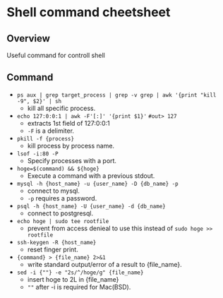 # Shell command cheetsheet

## Overview
Useful command for controll shell

## Command
- `ps aux | grep target_process | grep -v grep | awk '{print "kill -9", $2}' | sh`
  - kill all specific process.
- `echo 127:0:0:1 | awk -F'[:]' '{print $1}'` `#out> 127`
  - extracts 1st field of 127:0:0:1
  - `-F` is a delimiter.
- `pkill -f {process}`
  - kill process by process name.
- `lsof -i:80 -P`
  - Specify processes with a port.
- `hoge=$(command) && ${hoge}`
  - Execute a command with a previous stdout.
- `mysql -h {host_name} -u {user_name} -D {db_name} -p`
  - connect to mysql.
  - `-p` requires a password.
- `psql -h {host_name} -U {user_name} -d {db_name}`
  - connect to postgresql.
- `echo hoge | sudo tee rootfile`
  - prevent from access denieal to use this instead of `sudo hoge >> rootfile`
- `ssh-keygen -R {host_name}`
  - reset finger print.
- `{command} > {file_name} 2>&1`
  - write standard output/error of a result to {file_name}.
- `sed -i {""} -e "2s/^/hoge/g" {file_name}`
  - insert hoge to 2L in {file_name}
  - `""` after -i is required for Mac(BSD).
